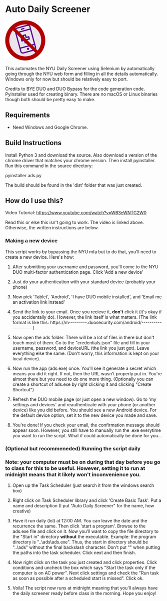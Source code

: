# Auto Daily Screener

<p align="left">
  <img width="128" src="daily_screener_cancel.png" />
</p>


This automates the NYU Daily Screener using Selenium by automatically going through the NYU web form and filling in all the details automatically. Windows only for now but should be relatively easy to port.

Credits to BYE DUO and DUO Bypass for the code generation code. Pyinstaller used for creating binary. There are no macOS or Linux binaries though both should be pretty easy to make.

## Requirements

- Need Windows and Google Chrome. 

## Build Instructions

Install Python 3 and download the source. Also download a version of the chrome driver that matches your chrome version. Then install pyinstaller. Run this command in the source directory:

pyinstaller ads.py

The build should be found in the 'dist' folder that was just created.

## How do I use this?

Video Tutorial: https://www.youtube.com/watch?v=W63eWNTG2W0

Read this or else this isn't going to work. The video is linked above. Otherwise, the written instructions are below.

### Making a new device

This script works by bypassing the NYU mfa but to do that, you'll need to create a new device. Here's how:

1. After submitting your username and password, you'll come to the NYU DUO multi-factor authentication page. Click 'Add a new device'

2. Just do your authentication with your standard device (probably your phone)

3. Now pick 'Tablet', 'Android', 'I have DUO mobile installed', and 'Email me an activation link instead'

4. Send the link to your email. Once you recieve it, **don't** click it (it's okay if you accidentally do). However, the link itself is what matters. (The link format is like this: https://m---------.duosecurity.com/android/--------------------)

5. Now open the ads folder. There will be a lot of files in there but don't touch most of them. Go to the "credentials.json" file and fill in your username, password, and deviceURL (the link you just got). Leave everything else the same. (Don't worry, this information is kept on your local device).

6. Now run the app (ads.exe) once. You'll see it generate a secret which means you did it right. If not, then the URL wasn't properly put in. You're almost there but you need to do one more thing. (Optionally you can create a shortcut of ads.exe by right clicking it and clicking "Create Shortcut")

7. Refresh the DUO mobile page (or just open a new window). Go to 'my settings and devices' and reauthenticate with your phone (or another device) like you did before. You should see a new Android device. For the default device option, set it to the new device you made and save. 

8. You're done! If you check your email, the confirmation message should appear soon. However, you still have to manually run the .exe everytime you want to run the script. What if could automatically be done for you...

### (Optional but recommeneded) Running the script daily

### Note: your computer must be on during that day before you go to class for this to be useful. However, setting it to run at midnight means that it likely won't inconvenience you.

1. Open up the Task Scheduler (just search it from the windows search box)

2. Right click on Task Scheduler library and click 'Create Basic Task'. Put a name and description (I put "Auto Daily Screener" for the name, how creative)

3. Have it run daily (lol) at 12:00 AM. You can leave the date and the recurrence the same. Then click 'start a program'. Browse to the ads.exe file and click on it. Now you'll want to copy the file directory to the "Start in" directory **without** the executable. Example: the program directory is "\..\ads\ads.exe". Thus, the start in directory should be "..\ads" without the final backslash character. Don't put "" when putting the paths into the task scheduler.  Click next and then finish.

4. Now right click on the task you just created and click properties. Click conditions and uncheck the box which says "Start the task only if the computer is on AC power". Next click settings and check the "Run task as soon as possible after a scheduled start is missed". Click ok. 

4. Voila! The script now runs at midnight meaning that you'll always have the daily screener ready before class in the morning. Hope you enjoy!
